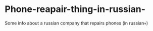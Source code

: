 # Phone-reapair-thing-in-russian-
Some info about a russian company that repairs phones (in russian💀)
